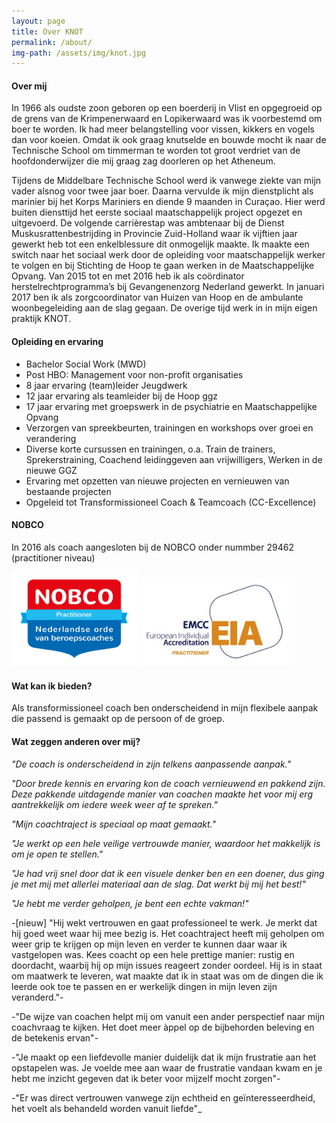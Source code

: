 ```yaml
---
layout: page
title: Over KNOT
permalink: /about/
img-path: /assets/img/knot.jpg
---
```

#### Over mij
In 1966 als oudste zoon geboren op een boerderij in Vlist en opgegroeid op de grens van de Krimpenerwaard en Lopikerwaard was ik voorbestemd om boer te worden. Ik had meer belangstelling voor vissen, kikkers en vogels dan voor koeien. Omdat ik ook graag knutselde en bouwde mocht ik naar de Technische School om timmerman te worden tot groot verdriet van de hoofdonderwijzer die mij graag zag doorleren op het Atheneum.

Tijdens de Middelbare Technische School werd ik vanwege ziekte van mijn vader alsnog voor twee jaar boer. Daarna vervulde ik mijn dienstplicht als marinier bij het Korps Mariniers en diende 9 maanden in Curaçao. Hier werd buiten diensttijd het eerste sociaal maatschappelijk project opgezet en uitgevoerd. De volgende carrièrestap was ambtenaar bij de Dienst Muskusrattenbestrijding in Provincie Zuid-Holland waar ik vijftien jaar gewerkt heb tot een enkelblessure dit onmogelijk maakte. Ik maakte een switch naar het sociaal werk door de opleiding voor maatschappelijk werker te volgen en bij Stichting de Hoop te gaan werken in de Maatschappelijke Opvang. Van 2015 tot en met 2016 heb ik als coördinator herstelrechtprogramma’s bij Gevangenenzorg Nederland gewerkt. In januari 2017 ben ik als zorgcoordinator van Huizen van Hoop en de ambulante woonbegeleiding aan de slag gegaan. De overige tijd werk in in mijn eigen praktijk KNOT.


#### Opleiding en ervaring
- Bachelor Social Work (MWD)
- Post HBO: Management voor non-profit organisaties
- 8 jaar ervaring (team)leider Jeugdwerk
- 12 jaar ervaring als teamleider bij de Hoop ggz
- 17 jaar ervaring met groepswerk in de psychiatrie en Maatschappelijke Opvang
- Verzorgen van spreekbeurten, trainingen en workshops over groei en verandering
- Diverse korte cursussen en trainingen, o.a. Train de trainers, Sprekerstraining, Coachend leidinggeven aan vrijwilligers,            Werken in de nieuwe GGZ
- Ervaring met opzetten van nieuwe projecten en vernieuwen van bestaande projecten
- Opgeleid tot Transformissioneel Coach & Teamcoach (CC-Excellence)

#### NOBCO
In 2016 als coach aangesloten bij de NOBCO onder nummber 29462 (practitioner niveau)

<div>
    <div style="width: 40%; display: inline-block;">
        <img src="/assets/img/nobco.png" />
    </div>
    <div style="width: 48%; display: inline-block;">
        <img src="/assets/img/eia.jpg" />
    </div>
</div>

#### Wat kan ik bieden?
Als transformissioneel coach ben onderscheidend in mijn flexibele aanpak die passend is gemaakt op de persoon of de groep.

#### Wat zeggen anderen over mij?
_"De coach is onderscheidend in zijn telkens aanpassende aanpak."_

_"Door brede kennis en ervaring kon de coach vernieuwend en pakkend zijn. Deze pakkende uitdagende manier van coachen maakte het voor mij erg aantrekkelijk om iedere week weer af te spreken."_

_"Mijn coachtraject is speciaal op maat gemaakt."_

_"Je werkt op een hele veilige vertrouwde manier, waardoor het makkelijk is om je open te stellen."_

_"Je had vrij snel door dat ik een visuele denker ben en een doener, dus ging je met mij met allerlei materiaal aan de slag. Dat werkt bij mij het best!"_

_"Je hebt me verder geholpen, je bent een echte vakman!"_

-[nieuw] "Hij wekt vertrouwen en gaat professioneel te werk. Je merkt dat hij goed weet waar hij mee bezig is. 
Het coachtraject heeft mij geholpen om weer grip te krijgen op mijn leven en verder te kunnen daar waar ik vastgelopen was. 
Kees coacht op een hele prettige manier: rustig en doordacht, waarbij hij op mijn issues reageert zonder oordeel. Hij is in staat om maatwerk te leveren, wat maakte dat ik in staat was om de dingen die ik leerde ook toe te passen en er werkelijk dingen in mijn leven zijn veranderd."- 

-"De wijze van coachen helpt mij om vanuit een ander perspectief naar mijn coachvraag te kijken. Het doet meer àppel op de bijbehorden beleving en de betekenis ervan"-

-"Je maakt op een liefdevolle manier duidelijk dat ik mijn frustratie aan het opstapelen was. Je voelde mee aan waar de frustratie vandaan kwam en je hebt me inzicht gegeven dat ik beter voor mijzelf mocht zorgen"-

-"Er was direct vertrouwen vanwege zijn echtheid en geïnteresseerdheid, het voelt als behandeld worden vanuit liefde"_
